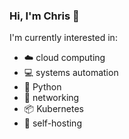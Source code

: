 ### Hi, I'm Chris 👋

<!--
**chrisbelyea/chrisbelyea** is a ✨ _special_ ✨ repository because its `README.md` (this file) appears on your GitHub profile.

Here are some ideas to get you started:

- 🔭 I’m currently working on ...
- 🌱 I’m currently learning ...
- 👯 I’m looking to collaborate on ...
- 🤔 I’m looking for help with ...
- 💬 Ask me about ...
- 📫 How to reach me: ...
- 😄 Pronouns: ...
- ⚡ Fun fact: ...
-->

I'm currently interested in:
- ☁️ cloud computing
- 💻 systems automation
- 🐍 Python
- 🔗 networking
- 📦 Kubernetes
- 🤳 self-hosting
